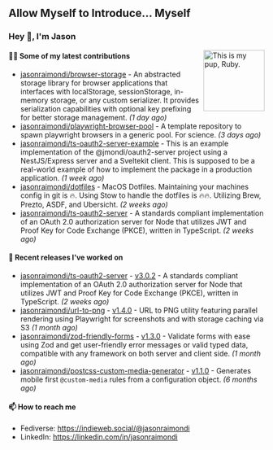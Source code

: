 ## Allow Myself to Introduce... Myself

### Hey :wave:, I'm Jason

<img align='right' alt="This is my pup, Ruby." src='https://jasonraimondi.com/misc/me/zombie-ruby-trimmed@2x.png' width='120px'>

#### 👨‍💻 Some of my latest contributions


- [jasonraimondi/browser-storage](https://github.com/jasonraimondi/browser-storage) - An abstracted storage library for browser applications that interfaces with localStorage, sessionStorage, in-memory storage, or any custom serializer. It provides serialization capabilities with optional key prefixing for better storage management. _(1 day ago)_
- [jasonraimondi/playwright-browser-pool](https://github.com/jasonraimondi/playwright-browser-pool) - A template repository to spawn playwright browsers in a generic pool. For science. _(3 days ago)_
- [jasonraimondi/ts-oauth2-server-example](https://github.com/jasonraimondi/ts-oauth2-server-example) - This is an example implementation of the @jmondi/oauth2-server project using a NestJS/Express server and a Sveltekit client. This is supposed to be a real-world example of how to implement the package in a production application. _(1 week ago)_
- [jasonraimondi/dotfiles](https://github.com/jasonraimondi/dotfiles) - MacOS Dotfiles. Maintaining your machines config in git is :fire:. Using Stow to handle the dotfiles is :fire::fire:. Utilizing Brew, Prezto, ASDF, and Ubersicht. _(2 weeks ago)_
- [jasonraimondi/ts-oauth2-server](https://github.com/jasonraimondi/ts-oauth2-server) - A standards compliant implementation of an OAuth 2.0 authorization server for Node that utilizes JWT and Proof Key for Code Exchange (PKCE), written in TypeScript.  _(2 weeks ago)_

#### 🐺 Recent releases I've worked on


- [jasonraimondi/ts-oauth2-server](https://github.com/jasonraimondi/ts-oauth2-server) - [v3.0.2](https://github.com/jasonraimondi/ts-oauth2-server/releases/tag/v3.0.2)  - A standards compliant implementation of an OAuth 2.0 authorization server for Node that utilizes JWT and Proof Key for Code Exchange (PKCE), written in TypeScript.  _(2 weeks ago)_
- [jasonraimondi/url-to-png](https://github.com/jasonraimondi/url-to-png) - [v1.4.0](https://github.com/jasonraimondi/url-to-png/releases/tag/v1.4.0)  - URL to PNG utility featuring parallel rendering using Playwright for screenshots and with storage caching via S3 _(1 month ago)_
- [jasonraimondi/zod-friendly-forms](https://github.com/jasonraimondi/zod-friendly-forms) - [v1.3.0](https://github.com/jasonraimondi/zod-friendly-forms/releases/tag/v1.3.0)  - Validate forms with ease using Zod and get user-friendly error messages or valid typed data, compatible with any framework on both server and client side. _(1 month ago)_
- [jasonraimondi/postcss-custom-media-generator](https://github.com/jasonraimondi/postcss-custom-media-generator) - [v1.1.0](https://github.com/jasonraimondi/postcss-custom-media-generator/releases/tag/v1.1.0)  - Generates mobile first `@custom-media` rules from a configuration object. _(6 months ago)_

#### 📫 How to reach me

- Fediverse: https://indieweb.social/@jasonraimondi
- LinkedIn: https://linkedin.com/in/jasonraimondi
